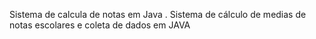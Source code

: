 Sistema de calcula de  notas em Java .
Sistema de cálculo de medias de notas escolares e coleta de dados em JAVA
